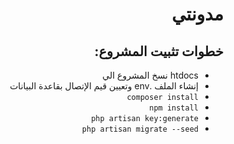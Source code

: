 <h1 dir="rtl">مدونتي</h1>


<h2 dir="rtl"> خطوات تثبيت المشروع: </h2>

<ul dir="rtl">
<li> htdocs نسخ المشروع الي</li>
<li>إنشاء الملف .env  وتعيين قيم الإتصال بقاعدة البيانات</li>
<li><code>composer install</code></li>
<li><code>npm install</code></li>
<li><code>php artisan key:generate</code></li>
<li><code>php artisan migrate --seed</code></li>
</ul>
